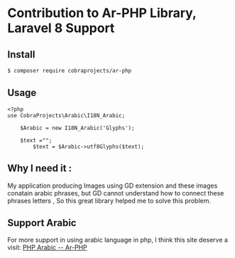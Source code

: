 # Contribution to Ar-PHP Library, Laravel 8 Support

## Install

```sh
$ composer require cobraprojects/ar-php
```

## Usage

    <?php
    use CobraProjects\Arabic\I18N_Arabic;

    	$Arabic = new I18N_Arabic('Glyphs');

    	$text ="";
    		$text = $Arabic->utf8Glyphs($text);

## Why I need it :

My application producing Images using GD extension and these images conatain arabic phrases, but GD cannot understand how to connect these phrases letters , So this great library helped me to solve this problem.

## Support Arabic

For more support in using arabic language in php, I think this site deserve a visit: [PHP Arabic -- Ar-PHP](http://www.ar-php.org/)
